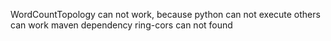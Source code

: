 
WordCountTopology can not work, because python can not execute
others can work
maven dependency ring-cors can not found
